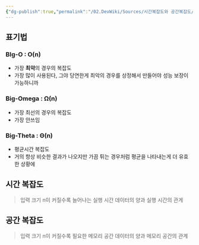 ```yaml
---
{"dg-publish":true,"permalink":"/02.DevWiki/Sources/시간복잡도와 공간복잡도/","noteIcon":"","created":"2025-07-22T22:33:43.859+09:00","updated":"2025-07-22T23:59:50.525+09:00"}
---
```



## 표기법
### BIg-O : **O(n)**
* 가장 **최악**의 경우의 복잡도
* 가장 많이 사용된다, 그야 당연한게 최악의 경우를 상정해서 만들어야 성능 보장이 가능하니까
### Big-Omega : **Ω(n)**
* 가장 최선의 경우의 복잡도
* 가장 안쓰임

### Big-Theta : **Θ(n)**
* 평균시간 복잡도
* 거의 항상 비슷한 결과가 나오지만 가끔 튀는 경우처럼 평균을 나타내는게 더 유효한 상황에

## 시간 복잡도

> 입력 크기 n이 커질수록 늘어나는 실행 시간
> 데이터의 양과 실행 시간의 관게

## 공간 복잡도

> 입력 크기 n이 커질수록 필요한 메모리 공간
> 데이터의 양과 메모리 공간의 관계



